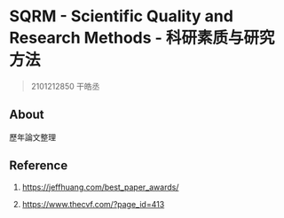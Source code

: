 # SQRM - Scientific Quality and Research Methods - 科研素质与研究方法

> 2101212850 干皓丞

## About

歷年論文整理


## Reference

1. https://jeffhuang.com/best_paper_awards/

2. https://www.thecvf.com/?page_id=413

